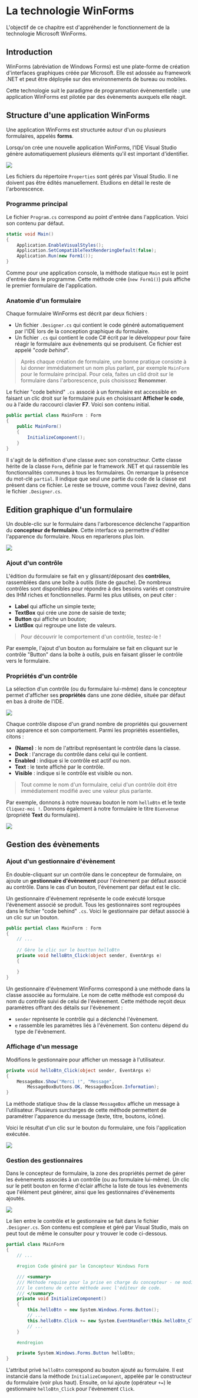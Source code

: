 # La technologie WinForms

L'objectif de ce chapitre est d'appréhender le fonctionnement de la technologie Microsoft WinForms.

## Introduction

WinForms (abréviation de Windows Forms) est une plate-forme de création d'interfaces graphiques créée par Microsoft. Elle est adossée au framework .NET et peut être déployée sur des environnements de bureau ou mobiles.

Cette technologie suit le paradigme de programmation évènementielle : une application WinForms est pilotée par des évènements auxquels elle réagit.

## Structure d'une application WinForms

Une application WinForms est structurée autour d'un ou plusieurs formulaires, appelés **forms**.

Lorsqu'on crée une nouvelle application WinForms, l'IDE Visual Studio génère automatiquement plusieurs éléments qu'il est important d'identifier.

![](../images/app-winforms.jpg)

Les fichiers du répertoire `Properties` sont gérés par Visual Studio. Il ne doivent pas être édités manuellement. Etudions en détail le reste de l'arborescence.

### Programme principal

Le fichier `Program.cs` correspond au point d'entrée dans l'application. Voici son contenu par défaut.

```csharp
static void Main()
{
    Application.EnableVisualStyles();
    Application.SetCompatibleTextRenderingDefault(false);
    Application.Run(new Form1());
}
```

Comme pour une application console, la méthode statique `Main` est le point d'entrée dans le programme. Cette méthode crée (`new Form1()`) puis affiche le premier formulaire de l'application.

### Anatomie d'un formulaire

Chaque formulaire WinForms est décrit par deux fichiers :

* Un fichier `.Designer.cs` qui contient le code généré automatiquement par l'IDE lors de la conception graphique du formulaire. 
* Un fichier `.cs` qui contient le code C# écrit par le développeur pour faire réagir le formulaire aux évènements qui se produisent. Ce fichier est appelé "*code behind*".

> Après chaque création de formulaire, une bonne pratique consiste à lui donner immédiatement un nom plus parlant, par exemple `MainForm` pour le formulaire principal. Pour cela, faites un clid droit sur le formulaire dans l'arborescence, puis choisissez **Renommer**.

Le fichier "code behind" `.cs` associé à un formulaire est accessible en faisant un clic droit sur le formulaire puis en choisissant **Afficher le code**, ou à l'aide du raccourci clavier **F7**. Voici son contenu initial.

```csharp
public partial class MainForm : Form
{
    public MainForm()
    {
        InitializeComponent();
    }
}
```

Il s'agit de la définition d'une classe avec son constructeur. Cette classe hérite de la classe `Form`, définie par le framework .NET et qui rassemble les fonctionnalités communes à tous les formulaires. On remarque la présence du mot-clé `partial`. Il indique que seul une partie du code de la classe est présent dans ce fichier. Le reste se trouve, comme vous l'avez deviné, dans le fichier `.Designer.cs`.

## Edition graphique d'un formulaire

Un double-clic sur le formulaire dans l'arborescence déclenche l'apparition du **concepteur de formulaire**. Cette interface va permettre d'éditer l'apparence du formulaire. Nous en reparlerons plus loin.

![](../images/concepteur-form.png)

### Ajout d'un contrôle

L'édition du formulaire se fait en y glissant/déposant des **contrôles**, rassemblées dans une boîte à outils (liste de gauche). De nombreux contrôles sont disponibles pour répondre à des besoins variés et construire des IHM riches et fonctionnelles. Parmi les plus utilisés, on peut citer :

* **Label** qui affiche un simple texte;
* **TextBox** qui crée une zone de saisie de texte;
* **Button** qui affiche un bouton;
* **ListBox** qui regroupe une liste de valeurs.

> Pour découvrir le comportement d'un contrôle, testez-le !

Par exemple, l'ajout d'un bouton au formulaire se fait en cliquant sur le contrôle "Button" dans la boîte à outils, puis en faisant glisser le contrôle vers le formulaire.

### Propriétés d'un contrôle

La sélection d'un contrôle (ou du formulaire lui-même) dans le concepteur permet d'afficher ses **propriétés** dans une zone dédiée, située par défaut en bas à droite de l'IDE.

![](../images/props-ctrl.png)

Chaque contrôle dispose d'un grand nombre de propriétés qui gouvernent son apparence et son comportement. Parmi les propriétés essentielles, citons :

* **(Name)** : le nom de l'attribut représentant le contrôle dans la classe.
* **Dock** : l'ancrage du contrôle dans celui qui le contient.
* **Enabled** : indique si le contrôle est actif ou non.
* **Text** : le texte affiché par le contrôle.
* **Visible** : indique si le contrôle est visible ou non.

> Tout comme le nom d'un formulaire, celui d'un contrôle doit être immédiatement modifié avec une valeur plus parlante. 

Par exemple, donnons à notre nouveau bouton le nom `helloBtn` et le texte `Cliquez-moi !`. Donnons également à notre formulaire le titre `Bienvenue` (propriété **Text** du formulaire).

![](../images/props-btn.png)

## Gestion des évènements

### Ajout d'un gestionnaire d'évènement

En double-cliquant sur un contrôle dans le concepteur de formulaire, on ajoute un **gestionnaire d'évènement** pour l'évènement par défaut associé au contrôle. Dans le cas d'un bouton, l'évènement par défaut est le clic.

Un gestionnaire d'évènement représente le code exécuté lorsque l'évènement associé se produit. Tous les gestionnaires sont regroupées dans le fichier "code behind" `.cs`. Voici le gestionnaire par défaut associé à un clic sur un bouton.

```csharp
public partial class MainForm : Form
{
    // ...
    
    // Gère le clic sur le boutton helloBtn
    private void helloBtn_Click(object sender, EventArgs e)
    {

    }
}
```

Un gestionnaire d'évènement WinForms correspond à une méthode dans la classe associée au formulaire. Le nom de cette méthode est composé du nom du contrôle suivi de celui de l'évènement. Cette méthode reçoit deux paramètres offrant des détails sur l'évènement :

* `sender` représente le contrôle qui a déclenché l'évènement.
* `e` rassemble les paramètres liés à l'évènement. Son contenu dépend du type de l'évènement.

### Affichage d'un message

Modifions le gestionnaire pour afficher un message à l'utilisateur.

```csharp
private void helloBtn_Click(object sender, EventArgs e)
{
    MessageBox.Show("Merci !", "Message", 
        MessageBoxButtons.OK, MessageBoxIcon.Information);
}
```

La méthode statique `Show` de la classe `MessageBox` affiche un message à l'utilisateur. Plusieurs surcharges de cette méthode permettent de paramétrer l'apparence du message (texte, titre, boutons, icône).

Voici le résultat d'un clic sur le bouton du formulaire, une fois l'application exécutée.

![](../images/evt-btn-clic.jpg)

### Gestion des gestionnaires

Dans le concepteur de formulaire, la zone des propriétés permet de gérer les évènements associés à un contrôle (ou au formulaire lui-même). Un clic sur le petit bouton en forme d'éclair affiche la liste de tous les évènements que l'élément peut générer, ainsi que les gestionnaires d'évènements ajoutés.

![](../images/evt-btn.png)

Le lien entre le contrôle et le gestionnaire se fait dans le fichier `.Designer.cs`. Son contenu est complexe et géré par Visual Studio, mais on peut tout de même le consulter pour y trouver le code ci-dessous.

```csharp
partial class MainForm
{
    // ...

    #region Code généré par le Concepteur Windows Form

    /// <summary>
    /// Méthode requise pour la prise en charge du concepteur - ne modifiez pas
    /// le contenu de cette méthode avec l'éditeur de code.
    /// </summary>
    private void InitializeComponent()
    {
        this.helloBtn = new System.Windows.Forms.Button();
        // ...
        this.helloBtn.Click += new System.EventHandler(this.helloBtn_Click);
        // ...
    }

    #endregion

    private System.Windows.Forms.Button helloBtn;
}
```

L'attribut privé `helloBtn` correspond au bouton ajouté au formulaire. Il est instancié dans la méthode `InitializeComponent`, appelée par le constructeur du formulaire (voir plus haut). Ensuite, on lui ajoute (opérateur `+=`) le gestionnaire `helloBtn_Click` pour l'évènement `Click`.